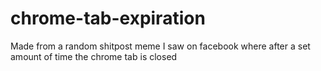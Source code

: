 # chrome-tab-expiration
Made from a random shitpost meme I saw on facebook where after a set amount of time the chrome tab is closed 
